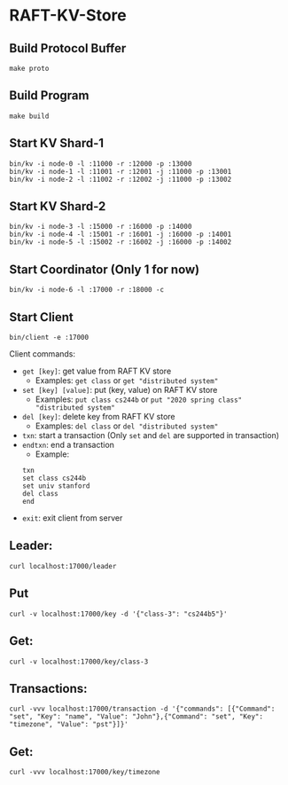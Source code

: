 # RAFT-KV-Store

## Build Protocol Buffer
```
make proto
```

## Build Program
```
make build
```

## Start KV Shard-1
```
bin/kv -i node-0 -l :11000 -r :12000 -p :13000
bin/kv -i node-1 -l :11001 -r :12001 -j :11000 -p :13001
bin/kv -i node-2 -l :11002 -r :12002 -j :11000 -p :13002
```

## Start KV Shard-2
```
bin/kv -i node-3 -l :15000 -r :16000 -p :14000
bin/kv -i node-4 -l :15001 -r :16001 -j :16000 -p :14001
bin/kv -i node-5 -l :15002 -r :16002 -j :16000 -p :14002
```

## Start Coordinator (Only 1 for now)
```
bin/kv -i node-6 -l :17000 -r :18000 -c
```

## Start Client
```
bin/client -e :17000
```
Client commands:
- `get [key]`: get value from RAFT KV store
  - Examples: `get class` or `get "distributed system"`
- `set [key] [value]`: put (key, value) on RAFT KV store
  - Examples: `put class cs244b` or `put "2020 spring class" "distributed system"`
- `del [key]`: delete key from RAFT KV store
  - Examples: `del class` or `del "distributed system"`
- `txn`: start a transaction (Only `set` and `del` are supported in transaction)
- `endtxn`: end a transaction
  - Example:
   ```bazaar
   txn 
   set class cs244b
   set univ stanford
   del class
   end
   ```
- `exit`: exit client from server

## Leader:
```
curl localhost:17000/leader
```

## Put
```
curl -v localhost:17000/key -d '{"class-3": "cs244b5"}'
```

## Get:
```
curl -v localhost:17000/key/class-3
```

## Transactions:
```
curl -vvv localhost:17000/transaction -d '{"commands": [{"Command": "set", "Key": "name", "Value": "John"},{"Command": "set", "Key": "timezone", "Value": "pst"}]}'
```

## Get:
```
curl -vvv localhost:17000/key/timezone
```
